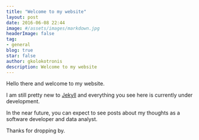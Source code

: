 ```yaml
---
title: "Welcome to my website"
layout: post
date: 2016-06-08 22:44
image: #/assets/images/markdown.jpg
headerImage: false
tag:
- general
blog: true
star: false
author: gkolokotronis
description: Welcome to my website
---
```

Hello there and welcome to my website. 

I am still pretty new to [Jekyll](https://www.jekyllrb.com/) and everything you see here is currently under development.

In the near future, you can expect to see posts about my thoughts as a software developer and data analyst. 

Thanks for dropping by.
